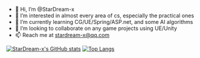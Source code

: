 - 👋 Hi, I’m @StarDream-x
- 👀 I’m interested in almost every area of cs, especially the practical ones
- 🌱 I’m currently learning CG/UE/Spring/ASP.net, and some AI algorithms
- 💞️ I’m looking to collaborate on any game projects using UE/Unity
- 📫 Reach me at stardream-x@qq.com

[![StarDream-x's GitHub stats](https://github-readme-stats.vercel.app/api?username=StarDream-x&show_icons=true&theme=vue)](https://github.com/anuraghazra/github-readme-stats)
[![Top Langs](https://github-readme-stats.vercel.app/api/top-langs/?username=StarDream-x&layout=compact&hide=html,css)](https://github.com/anuraghazra/github-readme-stats)

<!---
StarDream-x/StarDream-x is a ✨ special ✨ repository because its `README.md` (this file) appears on your GitHub profile.
You can click the Preview link to take a look at your changes.
--->
